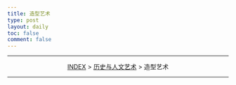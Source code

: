 ```yaml
---
title: 造型艺术
type: post
layout: daily
toc: false
comment: false
---
```

---
<span><center>[INDEX](/gknows/index) > [历史与人文艺术](/gknows/历史与人文艺术) > 造型艺术</center></span>

---
